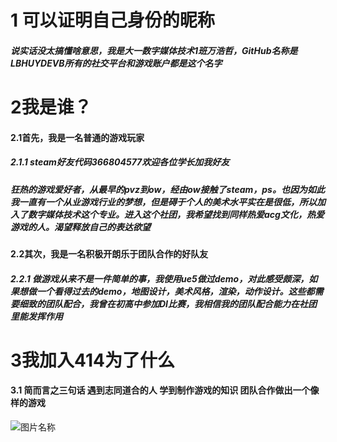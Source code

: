 # 1 可以证明自己身份的昵称
##### 说实话没太搞懂啥意思，我是大一数字媒体技术1班**万浩哲**，GitHub名称是**LBHUYDEVB**所有的社交平台和游戏账户都是这个名字
# 2我是谁？
#### 2.1首先，我是一名普通的游戏玩家
##### 2.1.1 steam好友代码366804577欢迎各位学长加我好友
##### 狂热的游戏爱好者，从最早的pvz到ow，经由ow接触了steam，ps。也因为如此我一直有一个从业游戏行业的梦想，但是碍于个人的美术水平实在是很低，所以加入了数字媒体技术这个专业。进入这个社团，我希望找到同样热爱acg文化，热爱游戏的人。渴望释放自己的表达欲望
#### 2.2其次，我是一名积极开朗乐于团队合作的好队友
##### 2.2.1 做游戏从来不是一件简单的事，我使用ue5做过demo，对此感受颇深，如果想做一个看得过去的demo，地图设计，美术风格，渲染，动作设计。这些都需要细致的团队配合，我曾在初高中参加DI比赛，我相信我的团队配合能力在社团里能发挥作用
# 3我加入414为了什么
#### 3.1 简而言之三句话 遇到志同道合的人 学到制作游戏的知识 团队合作做出一个像样的游戏
![图片名称]( https://avatars.githubusercontent.com/u/166947740?s=400&u=de2a0aa2659e3d1129125aeef30c5bb0f5b4d7b1&v=4 )
